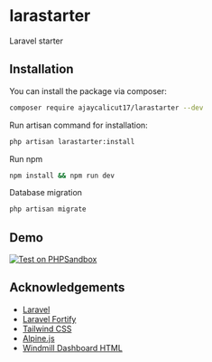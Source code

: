 # larastarter
Laravel starter

## Installation

You can install the package via composer:

``` bash
composer require ajaycalicut17/larastarter --dev
```

Run artisan command for installation:

``` bash
php artisan larastarter:install
```

Run npm

``` bash
npm install && npm run dev
```

Database migration

``` bash
php artisan migrate
```

## Demo

[![Test on PHPSandbox](https://phpsandbox.io/img/brand/badge.png)](https://phpsandbox.io/n/wpklk)

## Acknowledgements

 - [Laravel](https://laravel.com)
 - [Laravel Fortify](https://laravel.com/docs/9.x/fortify)
 - [Tailwind CSS](https://tailwindcss.com)
 - [Alpine.js](https://alpinejs.dev)
 - [Windmill Dashboard HTML](https://windmillui.com/dashboard-html)